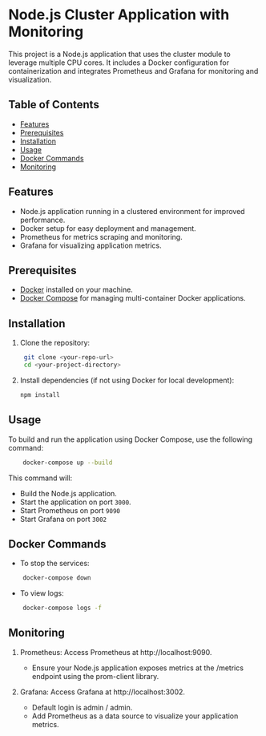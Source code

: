 # Node.js Cluster Application with Monitoring

This project is a Node.js application that uses the cluster module to leverage multiple CPU cores. It includes a Docker configuration for containerization and integrates Prometheus and Grafana for monitoring and visualization.

## Table of Contents

- [Features](#features)
- [Prerequisites](#prerequisites)
- [Installation](#installation)
- [Usage](#usage)
- [Docker Commands](#docker-commands)
- [Monitoring](#monitoring)

## Features

- Node.js application running in a clustered environment for improved performance.
- Docker setup for easy deployment and management.
- Prometheus for metrics scraping and monitoring.
- Grafana for visualizing application metrics.

## Prerequisites

- [Docker](https://www.docker.com/) installed on your machine.
- [Docker Compose](https://docs.docker.com/compose/) for managing multi-container Docker applications.

## Installation

1. Clone the repository:

   ```bash
    git clone <your-repo-url>
    cd <your-project-directory>
   ```
2. Install dependencies (if not using Docker for local development):

    ```bash
    npm install
    ```
## Usage 
To build and run the application using Docker Compose, use the following command:

```bash
    docker-compose up --build
```
This command will:
 - Build the Node.js application.
 - Start the application on port `3000`.
 - Start Prometheus on port `9090`
 - Start Grafana on port `3002`

## Docker Commands
- To stop the services:
```bash 
    docker-compose down
```
- To view logs:
```bash
    docker-compose logs -f
```
## Monitoring
1. Prometheus: Access Prometheus at http://localhost:9090.
    - Ensure your Node.js application exposes metrics at the /metrics endpoint using the prom-client library.

2. Grafana: Access Grafana at http://localhost:3002.
    - Default login is admin / admin.
    - Add Prometheus as a data source to visualize your application metrics.

